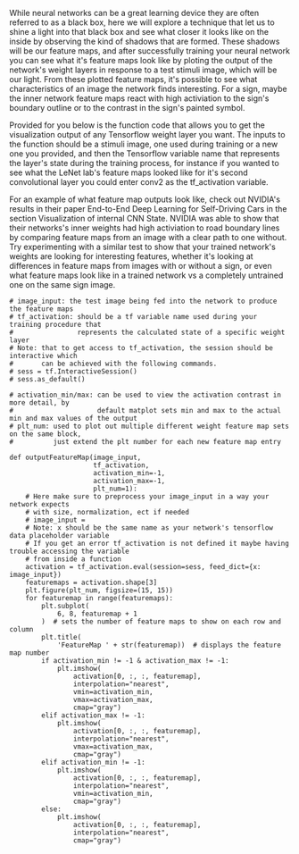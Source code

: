 While neural networks can be a great learning device they are often referred to as a black box, here we will explore a technique that let us to shine a light into that black box and see what closer it looks like on the inside by observing the kind of shadows that are formed. These shadows will be our feature maps, and after successfully training your neural network you can see what it's feature maps look like by ploting the output of the network's weight layers in response to a test stimuli image, which will be our light. From these plotted feature maps, it's possible to see what characteristics of an image the network finds interesting. For a sign, maybe the inner network feature maps react with high activiation to the sign's boundary outline or to the contrast in the sign's painted symbol.

Provided for you below is the function code that allows you to get the visualization output of any Tensorflow weight layer you want. The inputs to the function should be a stimuli image, one used during training or a new one you provided, and then the Tensorflow variable name that represents the layer's state during the training process, for instance if you wanted to see what the LeNet lab's feature maps looked like for it's second convolutional layer you could enter conv2 as the tf_activation variable.

For an example of what feature map outputs look like, check out NVIDIA's results in their paper End-to-End Deep Learning for Self-Driving Cars in the section Visualization of internal CNN State. NVIDIA was able to show that their networks's inner weights had high activiation to road boundary lines by comparing feature maps from an image with a clear path to one without. Try experimenting with a similar test to show that your trained network's weights are looking for interesting features, whether it's looking at differences in feature maps from images with or without a sign, or even what feature maps look like in a trained network vs a completely untrained one on the same sign image.


```{.python .input  n=1}
# image_input: the test image being fed into the network to produce the feature maps
# tf_activation: should be a tf variable name used during your training procedure that
#                represents the calculated state of a specific weight layer
# Note: that to get access to tf_activation, the session should be interactive which 
#       can be achieved with the following commands.
# sess = tf.InteractiveSession()
# sess.as_default()

# activation_min/max: can be used to view the activation contrast in more detail, by 
#                     default matplot sets min and max to the actual min and max values of the output
# plt_num: used to plot out multiple different weight feature map sets on the same block, 
#          just extend the plt number for each new feature map entry

def outputFeatureMap(image_input,
                     tf_activation,
                     activation_min=-1,
                     activation_max=-1,
                     plt_num=1):
    # Here make sure to preprocess your image_input in a way your network expects
    # with size, normalization, ect if needed
    # image_input =
    # Note: x should be the same name as your network's tensorflow data placeholder variable
    # If you get an error tf_activation is not defined it maybe having trouble accessing the variable
    # from inside a function
    activation = tf_activation.eval(session=sess, feed_dict={x: image_input})
    featuremaps = activation.shape[3]
    plt.figure(plt_num, figsize=(15, 15))
    for featuremap in range(featuremaps):
        plt.subplot(
            6, 8, featuremap + 1
        )  # sets the number of feature maps to show on each row and column
        plt.title(
            'FeatureMap ' + str(featuremap))  # displays the feature map number
        if activation_min != -1 & activation_max != -1:
            plt.imshow(
                activation[0, :, :, featuremap],
                interpolation="nearest",
                vmin=activation_min,
                vmax=activation_max,
                cmap="gray")
        elif activation_max != -1:
            plt.imshow(
                activation[0, :, :, featuremap],
                interpolation="nearest",
                vmax=activation_max,
                cmap="gray")
        elif activation_min != -1:
            plt.imshow(
                activation[0, :, :, featuremap],
                interpolation="nearest",
                vmin=activation_min,
                cmap="gray")
        else:
            plt.imshow(
                activation[0, :, :, featuremap],
                interpolation="nearest",
                cmap="gray")
```

